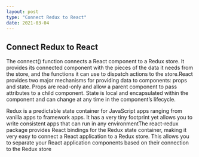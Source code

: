 ```yaml
---
layout: post
type: "Connect Redux to React"
date: 2021-03-04
---
```

## Connect Redux to React

The connect() function connects a React component to a Redux store. It provides its connected component with the pieces of the data it needs from the store, and the functions it can use to dispatch actions to the store.React provides two major mechanisms for providing data to components: props and state. Props are read-only and allow a parent component to pass attributes to a child component. State is local and encapsulated within the component and can change at any time in the component’s lifecycle.

Redux is a predictable state container for JavaScript apps ranging from vanilla apps to framework apps. It has a very tiny footprint yet allows you to write consistent apps that can run in any environmentThe react-redux package provides React bindings for the Redux state container, making it very easy to connect a React application to a Redux store. This allows you to separate your React application components based on their connection to the Redux store